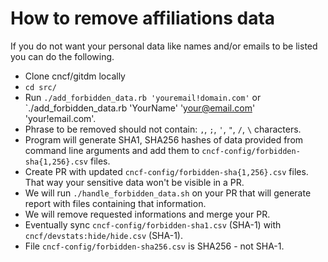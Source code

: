 # How to remove affiliations data

If you do not want your personal data like names and/or emails to be listed you can do the following.

- Clone cncf/gitdm locally
- `cd src/`
- Run `./add_forbidden_data.rb 'youremail!domain.com'` or `./add_forbidden_data.rb 'YourName' 'your@email.com' 'your!email.com'.
- Phrase to be removed should not contain: `,`, `;`, `'`, `"`, `/`, `\` characters.
- Program will generate SHA1, SHA256 hashes of data provided from command line arguments and add them to `cncf-config/forbidden-sha{1,256}.csv` files.
- Create PR with updated `cncf-config/forbidden-sha{1,256}.csv` files. That way your sensitive data won't be visible in a PR.
- We will run `./handle_forbidden_data.sh` on your PR that will generate report with files containing that information.
- We will remove requested informations and merge your PR.
- Eventually sync `cncf-config/forbidden-sha1.csv` (SHA-1) with `cncf/devstats:hide/hide.csv` (SHA-1).
- File `cncf-config/forbidden-sha256.csv` is SHA256 - not SHA-1.

